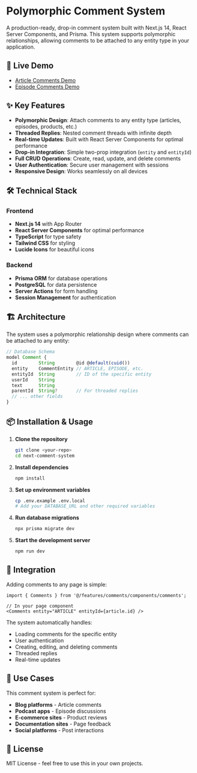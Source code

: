# Polymorphic Comment System

A production-ready, drop-in comment system built with Next.js 14, React Server Components, and Prisma. This system supports polymorphic relationships, allowing comments to be attached to any entity type in your application.

## 🚀 Live Demo

- [Article Comments Demo](/article)
- [Episode Comments Demo](/episode)

## ✨ Key Features

- **Polymorphic Design**: Attach comments to any entity type (articles, episodes, products, etc.)
- **Threaded Replies**: Nested comment threads with infinite depth
- **Real-time Updates**: Built with React Server Components for optimal performance
- **Drop-in Integration**: Simple two-prop integration (`entity` and `entityId`)
- **Full CRUD Operations**: Create, read, update, and delete comments
- **User Authentication**: Secure user management with sessions
- **Responsive Design**: Works seamlessly on all devices

## 🛠️ Technical Stack

### Frontend
- **Next.js 14** with App Router
- **React Server Components** for optimal performance
- **TypeScript** for type safety
- **Tailwind CSS** for styling
- **Lucide Icons** for beautiful icons

### Backend
- **Prisma ORM** for database operations
- **PostgreSQL** for data persistence
- **Server Actions** for form handling
- **Session Management** for authentication

## 🏗️ Architecture

The system uses a polymorphic relationship design where comments can be attached to any entity:

```typescript
// Database Schema
model Comment {
  id        String        @id @default(cuid())
  entity    CommentEntity // ARTICLE, EPISODE, etc.
  entityId  String        // ID of the specific entity
  userId    String
  text      String
  parentId  String?       // For threaded replies
  // ... other fields
}
```

## 📦 Installation & Usage

1. **Clone the repository**
   ```bash
   git clone <your-repo>
   cd next-comment-system
   ```

2. **Install dependencies**
   ```bash
   npm install
   ```

3. **Set up environment variables**
   ```bash
   cp .env.example .env.local
   # Add your DATABASE_URL and other required variables
   ```

4. **Run database migrations**
   ```bash
   npx prisma migrate dev
   ```

5. **Start the development server**
   ```bash
   npm run dev
   ```

## 🔧 Integration

Adding comments to any page is simple:

```tsx
import { Comments } from '@/features/comments/components/comments';

// In your page component
<Comments entity="ARTICLE" entityId={article.id} />
```

The system automatically handles:
- Loading comments for the specific entity
- User authentication
- Creating, editing, and deleting comments
- Threaded replies
- Real-time updates

## 🎯 Use Cases

This comment system is perfect for:
- **Blog platforms** - Article comments
- **Podcast apps** - Episode discussions
- **E-commerce sites** - Product reviews
- **Documentation sites** - Page feedback
- **Social platforms** - Post interactions

## 📄 License

MIT License - feel free to use this in your own projects.
